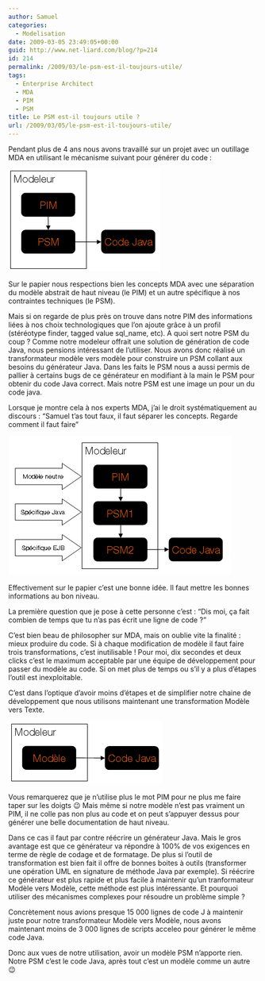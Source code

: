 ```yaml
---
author: Samuel
categories:
  - Modelisation
date: 2009-03-05 23:49:05+00:00
guid: http://www.net-liard.com/blog/?p=214
id: 214
permalink: /2009/03/le-psm-est-il-toujours-utile/
tags:
  - Enterprise Architect
  - MDA
  - PIM
  - PSM
title: Le PSM est-il toujours utile ?
url: /2009/03/05/le-psm-est-il-toujours-utile/
---
```


Pendant plus de 4 ans nous avons travaillé sur un projet avec un outillage MDA en utilisant le mécanisme suivant pour générer du code :

![photo](/images/uploads/2009/03/psm1.png)

Sur le papier nous respections bien les concepts MDA avec une séparation du modèle abstrait de haut niveau (le PIM) et un autre spécifique à nos contraintes techniques (le PSM).

Mais si on regarde de plus près on trouve dans notre PIM des informations liées à nos choix technologiques que l&#8217;on ajoute grâce à un profil (stéréotype finder, tagged value sql_name, etc). A quoi sert notre PSM du coup ? Comme notre modeleur offrait une solution de génération de code Java, nous pensions intéressant de l&#8217;utiliser. Nous avons donc réalisé un transformateur modèle vers modèle pour construire un PSM collant aux besoins du générateur Java. Dans les faits le PSM nous a aussi permis de pallier à certains bugs de ce générateur en modifiant à la main le PSM pour obtenir du code Java correct. Mais notre PSM est une image un pour un du code java. 

Lorsque je montre cela à nos experts MDA, j&#8217;ai le droit systématiquement au discours : &#8220;Samuel t&#8217;as tout faux, il faut séparer les concepts. Regarde comment il faut faire&#8221;

![photo](/images/uploads/2009/03/psm2.png)

Effectivement sur le papier c&#8217;est une bonne idée. Il faut mettre les bonnes informations au bon niveau.

La première question que je pose à cette personne c&#8217;est : &#8220;Dis moi, ça fait combien de temps que tu n&#8217;as pas écrit une ligne de code ?&#8221;

C&#8217;est bien beau de philosopher sur MDA, mais on oublie vite la finalité : mieux produire du code. Si à chaque modification de modèle il faut faire trois transformations, c&#8217;est inutilisable ! Pour moi, dix secondes et deux clicks c&#8217;est le maximum acceptable par une équipe de développement pour passer du modèle au code. Si on met plus de temps ou s&#8217;il y a plus d&#8217;étapes l&#8217;outil est inexploitable.

C&#8217;est dans l&#8217;optique d&#8217;avoir moins d&#8217;étapes et de simplifier notre chaine de développement que nous utilisons maintenant une transformation Modèle vers Texte.

![photo](/images/uploads/2009/03/psm3.png)

Vous remarquerez que je n&#8217;utilise plus le mot PIM pour ne plus me faire taper sur les doigts 😉 Mais même si notre modèle n&#8217;est pas vraiment un PIM, il ne colle pas non plus au code et on peut s&#8217;appuyer dessus pour générer une belle documentation de haut niveau.

Dans ce cas il faut par contre réécrire un générateur Java. Mais le gros avantage est que ce générateur va répondre à 100% de vos exigences en terme de règle de codage et de formatage. De plus si l&#8217;outil de transformation est bien fait il offre de bonnes boites à outils (transformer une opération UML en signature de méthode Java par exemple). Si réécrire ce générateur est plus rapide et plus facile à maintenir qu&#8217;un tranformateur Modèle vers Modèle, cette méthode est plus intéressante. Et pourquoi utiliser des mécanismes complexes pour résoudre un problème simple ?

Concrètement nous avions presque 15 000 lignes de code J à maintenir juste pour notre transformateur Modèle vers Modèle, nous avons maintenant moins de 3 000 lignes de scripts acceleo pour générer le même code Java.

Donc aux vues de notre utilisation, avoir un modèle PSM n&#8217;apporte rien. Notre PSM c&#8217;est le code Java, après tout c&#8217;est un modèle comme un autre 😉